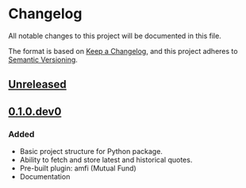 # Changelog

All notable changes to this project will be documented in this file.

The format is based on [Keep a Changelog](https://keepachangelog.com/en/1.1.0/),
and this project adheres to [Semantic Versioning](https://semver.org/spec/v2.0.0.html).

## [Unreleased]


## [0.1.0.dev0]

### Added

- Basic project structure for Python package.
- Ability to fetch and store latest and historical quotes.
- Pre-built plugin: amfi (Mutual Fund)
- Documentation

[unreleased]: https://github.com/yashovardhan99/niveshpy/compare/v0.1.0.dev0...HEAD
[0.1.0.dev0]: https://github.com/yashovardhan99/niveshpy/releases/tag/v0.1.0.dev0